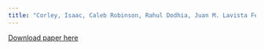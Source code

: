 ```yaml
---
title: "Corley, Isaac, Caleb Robinson, Rahul Dodhia, Juan M. Lavista Ferres, and Peyman Najafirad. Revisiting pre-trained remote sensing model benchmarks: resizing and normalization matters. arXiv preprint arXiv:2305.13456 (2023)."
---
```



[Download paper here](https://arxiv.org/abs/2305.13456)
